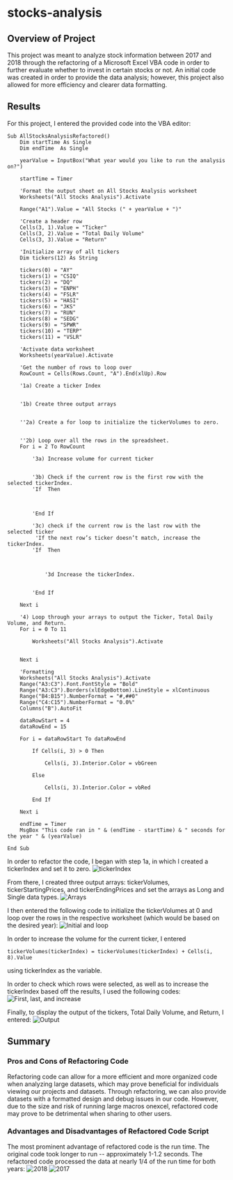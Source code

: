 # stocks-analysis

## Overview of Project
This project was meant to analyze stock information between 2017 and 2018 through the refactoring of a Microsoft Excel VBA code in order to further evaluate whether to invest in certain stocks or not. An initial code was created in order to provide the data analysis; however, this project also allowed for more efficiency and clearer data formatting.

## Results
For this project, I entered the provided code into the VBA editor:
```
Sub AllStocksAnalysisRefactored()
    Dim startTime As Single
    Dim endTime  As Single

    yearValue = InputBox("What year would you like to run the analysis on?")

    startTime = Timer
    
    'Format the output sheet on All Stocks Analysis worksheet
    Worksheets("All Stocks Analysis").Activate
    
    Range("A1").Value = "All Stocks (" + yearValue + ")"
    
    'Create a header row
    Cells(3, 1).Value = "Ticker"
    Cells(3, 2).Value = "Total Daily Volume"
    Cells(3, 3).Value = "Return"

    'Initialize array of all tickers
    Dim tickers(12) As String
    
    tickers(0) = "AY"
    tickers(1) = "CSIQ"
    tickers(2) = "DQ"
    tickers(3) = "ENPH"
    tickers(4) = "FSLR"
    tickers(5) = "HASI"
    tickers(6) = "JKS"
    tickers(7) = "RUN"
    tickers(8) = "SEDG"
    tickers(9) = "SPWR"
    tickers(10) = "TERP"
    tickers(11) = "VSLR"
    
    'Activate data worksheet
    Worksheets(yearValue).Activate
    
    'Get the number of rows to loop over
    RowCount = Cells(Rows.Count, "A").End(xlUp).Row
    
    '1a) Create a ticker Index
    

    '1b) Create three output arrays   
    
    
    ''2a) Create a for loop to initialize the tickerVolumes to zero. 
    
        
    ''2b) Loop over all the rows in the spreadsheet. 
    For i = 2 To RowCount
    
        '3a) Increase volume for current ticker
        
        
        '3b) Check if the current row is the first row with the selected tickerIndex.
        'If  Then
            
            
            
        'End If
        
        '3c) check if the current row is the last row with the selected ticker
         'If the next row’s ticker doesn’t match, increase the tickerIndex.
        'If  Then
            
            

            '3d Increase the tickerIndex. 
            
            
        'End If
    
    Next i
    
    '4) Loop through your arrays to output the Ticker, Total Daily Volume, and Return.
    For i = 0 To 11
        
        Worksheets("All Stocks Analysis").Activate
        
        
    Next i
    
    'Formatting
    Worksheets("All Stocks Analysis").Activate
    Range("A3:C3").Font.FontStyle = "Bold"
    Range("A3:C3").Borders(xlEdgeBottom).LineStyle = xlContinuous
    Range("B4:B15").NumberFormat = "#,##0"
    Range("C4:C15").NumberFormat = "0.0%"
    Columns("B").AutoFit

    dataRowStart = 4
    dataRowEnd = 15

    For i = dataRowStart To dataRowEnd
        
        If Cells(i, 3) > 0 Then
            
            Cells(i, 3).Interior.Color = vbGreen
            
        Else
        
            Cells(i, 3).Interior.Color = vbRed
            
        End If
        
    Next i
 
    endTime = Timer
    MsgBox "This code ran in " & (endTime - startTime) & " seconds for the year " & (yearValue)

End Sub
```

In order to refactor the code, I began with step 1a, in which I created a tickerIndex and set it to zero. 
![tickerIndex](https://user-images.githubusercontent.com/110862583/186558075-91f7a66a-f82e-4c8f-9b47-0948878e46ba.png)

From there, I created three output arrays: tickerVolumes, tickerStartingPrices, and tickerEndingPrices and set the arrays as Long and Single data types. 
![Arrays](https://user-images.githubusercontent.com/110862583/186558287-8114904e-a184-467e-95f2-a83f1c9ffc3d.png)

I then entered the following code to initialize the tickerVolumes at 0 and loop over the rows in the respective worksheet (which would be based on the desired year):
![Initial and loop](https://user-images.githubusercontent.com/110862583/186558500-77707b45-c5b0-4fa3-abc6-5784a8d191b9.png)

In order to increase the volume for the current ticker, I entered
```
tickerVolumes(tickerIndex) = tickerVolumes(tickerIndex) + Cells(i, 8).Value
```
using tickerIndex as the variable.

In order to check which rows were selected, as well as to increase the tickerIndex based off the results, I used the following codes:
![First, last, and increase](https://user-images.githubusercontent.com/110862583/186567715-b93bf375-46f2-4da7-b0aa-a5d7a36dc51a.png)

Finally, to display the output of the tickers, Total Daily Volume, and Return, I entered: 
![Output](https://user-images.githubusercontent.com/110862583/186567906-5cc9b1f7-15c0-4390-a607-b958898c5e7e.png)

## Summary
### Pros and Cons of Refactoring Code

Refactoring code can allow for a more efficient and more organized code when analyzing large datasets, which may prove beneficial for individuals viewing our projects and datasets. Through refactoring, we can also provide datasets with a formatted design and debug issues in our code. However, due to the size and risk of running large macros onexcel, refactored code may prove to be detrimental when sharing to other users. 

### Advantages and Disadvantages of Refactored Code Script

The most prominent advantage of refactored code is the run time. The original code took longer to run -- approximately 1-1.2 seconds. The refactored code processed the data at nearly 1/4 of the run time for both years: 
![2018](https://user-images.githubusercontent.com/110862583/186569276-d881742c-52ad-4214-99c5-70abf01b96e9.png)
![2017](https://user-images.githubusercontent.com/110862583/186569277-9219d7ce-4bed-48d7-b69d-99c872ee18f6.png)
